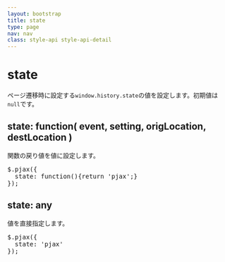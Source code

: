```yaml
---
layout: bootstrap
title: state
type: page
nav: nav
class: style-api style-api-detail
---
```


# state
ページ遷移時に設定する`window.history.state`の値を設定します。初期値は`null`です。

## state: function( event, setting, origLocation, destLocation )
関数の戻り値を値に設定します。

<pre class="sh brush: js;">
$.pjax({
  state: function(){return 'pjax';}
});
</pre>

## state: any
値を直接指定します。

<pre class="sh brush: js;">
$.pjax({
  state: 'pjax'
});
</pre>
